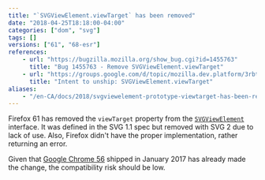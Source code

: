 ```yaml
---
title: "`SVGViewElement.viewTarget` has been removed"
date: "2018-04-25T18:18:00-04:00"
categories: ["dom", "svg"]
tags: []
versions: ["61", "68-esr"]
references:
    - url: "https://bugzilla.mozilla.org/show_bug.cgi?id=1455763"
      title: "Bug 1455763 - Remove SVGViewElement.viewTarget"
    - url: "https://groups.google.com/d/topic/mozilla.dev.platform/3rbtcFOcVjI/discussion"
      title: "Intent to unship: SVGViewElement.viewTarget"
aliases:
    - "/en-CA/docs/2018/svgviewelement-prototype-viewtarget-has-been-removed/"
---
```

Firefox 61 has removed the `viewTarget` property from the [`SVGViewElement`](https://developer.mozilla.org/docs/Web/API/SVGViewElement) interface. It was defined in the SVG 1.1 spec but removed with SVG 2 due to lack of use. Also, Firefox didn't have the proper implementation, rather returning an error.

Given that [Google Chrome 56](https://www.chromestatus.com/feature/5665473114931200) shipped in January 2017 has already made the change, the compatibility risk should be low.
